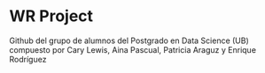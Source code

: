 # WR Project
Github del grupo de alumnos del Postgrado en Data Science (UB) compuesto por Cary Lewis, Aina Pascual, Patricia Araguz y Enrique Rodríguez
